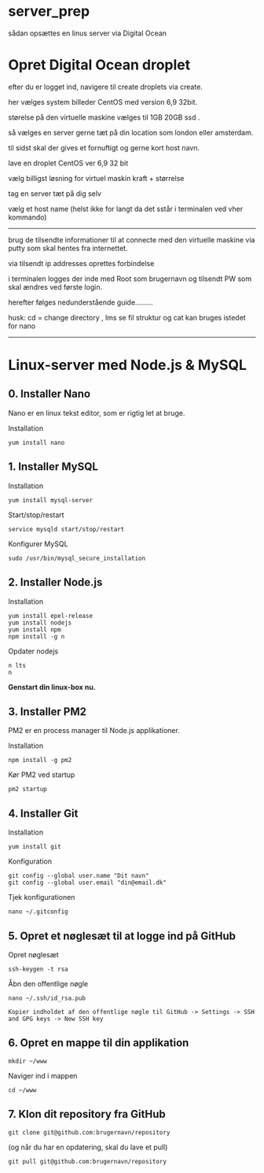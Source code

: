 # server_prep

sådan opsættes en linus server via Digital Ocean

# Opret Digital Ocean droplet

efter du er logget ind, navigere til create droplets via create.

her vælges system billeder CentOS med version 6,9 32bit.

størelse på den virtuelle maskine vælges til 1GB 20GB ssd .

så vælges en server gerne tæt på din location som london eller amsterdam.

til sidst skal der gives et fornuftigt og gerne kort host navn.


lave en droplet CentOS ver 6,9 32 bit

vælg billigst løsning for virtuel maskin kraft + størrelse

tag en server tæt på dig selv

vælg et host name (helst ikke for langt da det sstår i terminalen ved vher kommando)



-----


brug de tilsendte informationer til at connecte med den virtuelle maskine via putty som skal hentes fra internettet.

via tilsendt ip addresses oprettes forbindelse

i terminalen logges der inde med Root som brugernavn og tilsendt PW som skal ændres ved første login.

herefter følges nedunderstående guide......... 

husk: cd = change directory , lms se fil struktur og cat kan bruges istedet for nano


-----



# Linux-server med Node.js & MySQL

## 0. Installer Nano
Nano er en linux tekst editor, som er rigtig let at bruge.

Installation
```
yum install nano
```

## 1. Installer MySQL
Installation
```
yum install mysql-server
```
Start/stop/restart
```
service mysqld start/stop/restart
```

Konfigurer MySQL
```
sudo /usr/bin/mysql_secure_installation
```

## 2. Installer Node.js
Installation
```
yum install epel-release
yum install nodejs
yum install npm
npm install -g n
```
Opdater nodejs
```
n lts
n
```

**Genstart din linux-box nu.**

## 3. Installer PM2
PM2 er en process manager til Node.js applikationer.

Installation
```
npm install -g pm2
```

Kør PM2 ved startup
```
pm2 startup
```

## 4. Installer Git
Installation
```
yum install git
```

Konfiguration
```
git config --global user.name "Dit navn"
git config --global user.email "din@email.dk"
```

Tjek konfigurationen
```
nano ~/.gitconfig
```

## 5. Opret et nøglesæt til at logge ind på GitHub
Opret nøglesæt
```
ssh-keygen -t rsa
```

Åbn den offentlige nøgle
```
nano ~/.ssh/id_rsa.pub

Kopier indholdet af den offentlige nøgle til GitHub -> Settings -> SSH and GPG keys -> New SSH key
```

## 6. Opret en mappe til din applikation
```
mkdir ~/www
```
Naviger ind i mappen
```
cd ~/www
```

## 7. Klon dit repository fra GitHub
```
git clone git@github.com:brugernavn/repository
```

(og når du har en opdatering, skal du lave et pull)
```
git pull git@github.com:brugernavn/repository
```